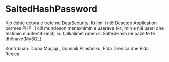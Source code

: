 # SaltedHashPassword
Kjo është detyra e tretë në DataSecurity.
Krijimi i një Desctop Application përmes PHP , i cili mundëson menaxhimin e userave (krijimin e një useri dhe testimin e autentifikimit) 
ku fjalkalimet ruhen si SaltedHash në bazë të të dhënave(MySQL).

Kontribuan: 
Diona Muçiqi , Dominik Pllashniku, Elda Drenica dhe Elda Reçica.
